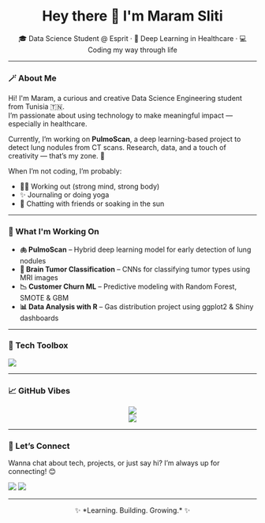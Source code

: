 <h1 align="center">Hey there 👋 I'm Maram Sliti</h1>

<p align="center">
  🎓 Data Science Student @ Esprit · 🧬 Deep Learning in Healthcare · 💻 Coding my way through life
</p>

---

### 🪄 About Me

Hi! I'm Maram, a curious and creative Data Science Engineering student from Tunisia 🇹🇳.  
I’m passionate about using technology to make meaningful impact — especially in healthcare.

Currently, I’m working on **PulmoScan**, a deep learning-based project to detect lung nodules from CT scans. Research, data, and a touch of creativity — that’s my zone. 🤍

When I’m not coding, I’m probably:
- 🏋️‍♀️ Working out (strong mind, strong body)
- ✨ Journaling or doing yoga
- 💬 Chatting with friends or soaking in the sun

---

### 💼 What I'm Working On

- **🫁 PulmoScan** – Hybrid deep learning model for early detection of lung nodules  
- **🧠 Brain Tumor Classification** – CNNs for classifying tumor types using MRI images  
- **📉 Customer Churn ML** – Predictive modeling with Random Forest, SMOTE & GBM  
- **📊 Data Analysis with R** – Gas distribution project using ggplot2 & Shiny dashboards

---

### 🧰 Tech Toolbox

<p>
  <img src="https://skillicons.dev/icons?i=py,tensorflow,pytorch,sklearn,html,css,js,java,c,cpp,r,linux,git,github,vscode,jupyter" />
</p>

---

### 📈 GitHub Vibes

<p align="center">
  <img src="https://github-readme-stats.vercel.app/api?username=MaramSliti&show_icons=true&theme=tokyonight" />
  <br />
  <img src="https://github-readme-streak-stats.herokuapp.com?user=MaramSliti&theme=tokyonight" />
</p>

---

### 🌟 Let’s Connect

Wanna chat about tech, projects, or just say hi? I’m always up for connecting! 😊

<p>
  <a href="https://www.linkedin.com/in/YourLinkedInUsername/"><img src="https://img.shields.io/badge/-LinkedIn-blue?style=for-the-badge&logo=linkedin" /></a>
  <a href="mailto:your.email@example.com"><img src="https://img.shields.io/badge/-Email-c14438?style=for-the-badge&logo=gmail&logoColor=white" /></a>
</p>

---

<p align="center">
  ✨ *Learning. Building. Growing.* ✨
</p>
